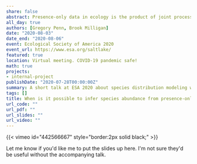 ```yaml
---
share: false
abstract: Presence-only data in ecology is the product of joint processes of species occurrance and human observation. Modeling these processes directly enables estimation of species abundance or probability of occurrance in absolute terms without prior knowledge of prevalance. This approach is validated with simulated data and applied to a community-science dataset.
all_day: true
authors: [Gregory Penn, Brook Milligan]
date: "2020-08-03"
date_end: "2020-08-06"
event: Ecological Society of America 2020
event_url: https://www.esa.org/saltlake/
featured: true
location: Virtual meeting. COVID-19 pandemic safe!
math: true
projects:
- internal-project
publishDate: "2020-07-28T00:00:00Z"
summary: A short talk at ESA 2020 about species distribution modeling with presence-only data.
tags: []
title: When is it possible to infer species abundance from presence-only data?
url_code: ""
url_pdf: ""
url_slides: ""
url_video: ""
---
```


{{< vimeo id="442566667" style="border:2px solid black;" >}}

Let me know if you'd like me to put the slides up here. I'm not sure they'd be useful without the accompanying talk.
